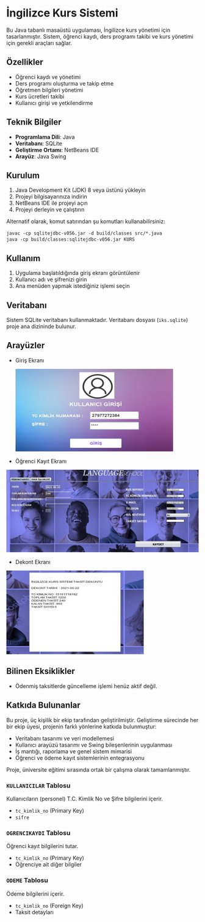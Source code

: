# İngilizce Kurs Sistemi

Bu Java tabanlı masaüstü uygulaması, İngilizce kurs yönetimi için tasarlanmıştır. Sistem, öğrenci kaydı, ders programı takibi ve kurs yönetimi için gerekli araçları sağlar.

## Özellikler

- Öğrenci kaydı ve yönetimi
- Ders programı oluşturma ve takip etme
- Öğretmen bilgileri yönetimi
- Kurs ücretleri takibi
- Kullanıcı girişi ve yetkilendirme

## Teknik Bilgiler

- **Programlama Dili**: Java
- **Veritabanı**: SQLite
- **Geliştirme Ortamı**: NetBeans IDE
- **Arayüz**: Java Swing

## Kurulum

1. Java Development Kit (JDK) 8 veya üstünü yükleyin
2. Projeyi bilgisayarınıza indirin
3. NetBeans IDE ile projeyi açın
4. Projeyi derleyin ve çalıştırın

Alternatif olarak, komut satırından şu komutları kullanabilirsiniz:

```
javac -cp sqlitejdbc-v056.jar -d build/classes src/*.java
java -cp build/classes:sqlitejdbc-v056.jar KURS
```

## Kullanım

1. Uygulama başlatıldığında giriş ekranı görüntülenir
2. Kullanıcı adı ve şifrenizi girin
3. Ana menüden yapmak istediğiniz işlemi seçin

## Veritabanı

Sistem SQLite veritabanı kullanmaktadır. Veritabanı dosyası (`iks.sqlite`) proje ana dizininde bulunur.

## Arayüzler

- Giriş Ekranı

  ![Giriş Ekranı](screenshots/login.PNG)

- Öğrenci Kayıt Ekranı

![Kayıt Ekranı](screenshots/register.PNG)

- Dekont Ekranı

![Dekont Ekranı](screenshots/dekont.PNG)

## Bilinen Eksiklikler

- Ödenmiş taksitlerde güncelleme işlemi henüz aktif değil.

## Katkıda Bulunanlar

Bu proje, üç kişilik bir ekip tarafından geliştirilmiştir. Geliştirme sürecinde her bir ekip üyesi, projenin farklı yönlerine katkıda bulunmuştur:

- Veritabanı tasarımı ve veri modellemesi
- Kullanıcı arayüzü tasarımı ve Swing bileşenlerinin uygulanması
- İş mantığı, raporlama ve genel sistem mimarisi
- Öğrenci ve ödeme kayıt sistemlerinin entegrasyonu

Proje, üniversite eğitimi sırasında ortak bir çalışma olarak tamamlanmıştır.

### `KULLANICILAR` Tablosu

Kullanıcıların (personel) T.C. Kimlik No ve Şifre bilgilerini içerir.

- `tc_kimlik_no` (Primary Key)
- `sifre`

### `OGRENCIKAYDI` Tablosu

Öğrenci kayıt bilgilerini tutar.

- `tc_kimlik_no` (Primary Key)
- Öğrenciye ait diğer bilgiler

### `ODEME` Tablosu

Ödeme bilgilerini içerir.

- `tc_kimlik_no` (Foreign Key)
- Taksit detayları
